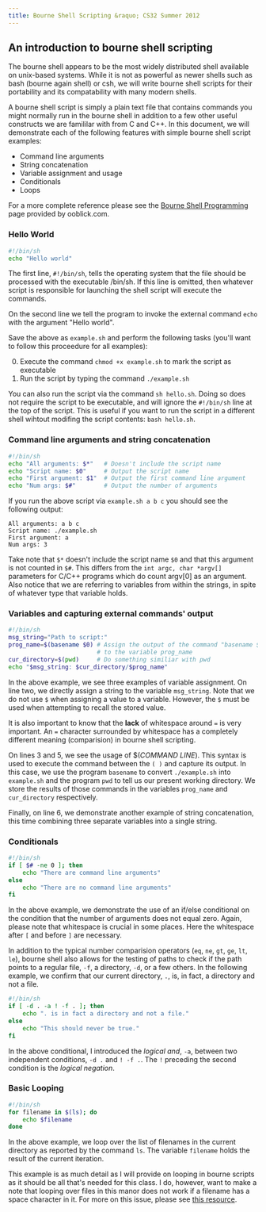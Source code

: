 ```yaml
---
title: Bourne Shell Scripting &raquo; CS32 Summer 2012
---
```

## An introduction to bourne shell scripting

The bourne shell appears to be the most widely distributed shell available on
unix-based systems. While it is not as powerful as newer shells such as bash
(bourne again shell) or csh, we will write bourne shell scripts for their
portability and its compatability with many modern shells.

A bourne shell script is simply a plain text file that contains commands you
might normally run in the bourne shell in addition to a few other useful
constructs we are famililar with from C and C++. In this document, we will
demonstrate each of the following features with simple bourne shell script
examples:

 * Command line arguments
 * String concatenation
 * Variable assignment and usage
 * Conditionals
 * Loops


For a more complete reference please see the
[Bourne Shell Programming](https://www.ooblick.com/text/sh/) page provided by
ooblick.com.

### Hello World

```sh
#!/bin/sh
echo "Hello world"
```

The first line, `#!/bin/sh`, tells the operating system that the file should be
processed with the executable /bin/sh. If this line is omitted, then whatever
script is responsible for launching the shell script will execute the commands.

On the second line we tell the program to invoke the external command `echo`
with the argument "Hello world".

Save the above as `example.sh` and perform the following tasks (you'll want to
follow this proceedure for all examples):

0. Execute the command `chmod +x example.sh` to mark the script as executable
0. Run the script by typing the command `./example.sh`

You can also run the script via the command `sh hello.sh`. Doing so does not
require the script to be executable, and will ignore the `#!/bin/sh` line at
the top of the script. This is useful if you want to run the script in a
different shell wihtout modifing the script contents: `bash hello.sh`.

### Command line arguments and string concatenation

```sh
#!/bin/sh
echo "All arguments: $*"   # Doesn't include the script name
echo "Script name: $0"     # Output the script name
echo "First argument: $1"  # Output the first command line argument
echo "Num args: $#"        # Output the number of arguments
```

If you run the above script via `example.sh a b c` you should see the following
output:

    All arguments: a b c
    Script name: ./example.sh
    First argument: a
    Num args: 3

Take note that `$*` doesn't include the script name `$0` and that this argument
is not counted in `$#`. This differs from the `int argc, char *argv[]`
parameters for C/C++ programs which do count argv[0] as an argument. Also
notice that we are referring to variables from within the strings, in spite of
whatever type that variable holds.

### Variables and capturing external commands' output

```sh
#!/bin/sh
msg_string="Path to script:"
prog_name=$(basename $0) # Assign the output of the command "basename $0"
                         # to the variable prog_name
cur_directory=$(pwd)     # Do something similiar with pwd
echo "$msg_string: $cur_directory/$prog_name"
```

In the above example, we see three examples of variable assignment. On line
two, we directly assign a string to the variable `msg_string`. Note that we do
not use `$` when assigning a value to a variable. However, the `$` must be used
when attempting to recall the stored value.

It is also important to know that the __lack__ of whitespace around `=` is very
important. An `=` character surrounded by whitespace has a completely different
meaning (comparision) in bourne shell scripting.

On lines 3 and 5, we see the usage of $(_COMMAND LINE_). This syntax is used to
execute the command between the `( )` and capture its output. In this case, we
use the program `basename` to convert `./example.sh` into `example.sh` and the
program `pwd` to tell us our present working directory. We store the results of
those commands in the variables `prog_name` and `cur_directory` respectively.

Finally, on line 6, we demonstrate another example of string concatenation,
this time combining three separate variables into a single string.


### Conditionals

```sh
#!/bin/sh
if [ $# -ne 0 ]; then
    echo "There are command line arguments"
else
    echo "There are no command line arguments"
fi
```

In the above example, we demonstrate the use of an if/else conditional on the
condition that the number of arguments does not equal zero. Again, please note
that whitespace is crucial in some places. Here the whitespace after `[` and
before `]` are necessary.

In addition to the typical number comparision operators (`eq`, `ne`, `gt`,
`ge`, `lt`, `le`), bourne shell also allows for the testing of paths to check
if the path points to a regular file, `-f`, a directory, `-d`, or a few
others. In the following example, we confirm that our current directory, `.`, is, in
fact, a directory and not a file.

```sh
#!/bin/sh
if [ -d . -a ! -f . ]; then
    echo ". is in fact a directory and not a file."
else
    echo "This should never be true."
fi
```

In the above conditional, I introduced the _logical and_, `-a`, between two
independent conditions, `-d .` and `! -f .`. The `!` preceding the second
condition is the _logical negation_.

### Basic Looping

```sh
#!/bin/sh
for filename in $(ls); do
    echo $filename
done
```

In the above example, we loop over the list of filenames in the current
directory as reported by the command `ls`. The variable `filename` holds the
result of the current iteration.

This example is as much detail as I will provide on looping in bourne scripts
as it should be all that's needed for this class. I do, however, want to make a
note that looping over files in this manor does not work if a filename has a
space character in it. For more on this issue, please see [this
resource](https://www.cyberciti.biz/tips/handling-filenames-with-spaces-in-bash.html).
